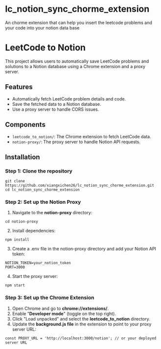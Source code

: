 # lc_notion_sync_chorme_extension
An chorme extension that can help you insert the leetcode problems and your code into your notion data base

# LeetCode to Notion

This project allows users to automatically save LeetCode problems and solutions to a Notion database using a Chrome extension and a proxy server.

## Features

- Automatically fetch LeetCode problem details and code.
- Save the fetched data to a Notion database.
- Use a proxy server to handle CORS issues.

## Components

- `leetcode_to_notion/`: The Chrome extension to fetch LeetCode data.
- `notion-proxy/`: The proxy server to handle Notion API requests.

## Installation

### Step 1: Clone the repository

```
git clone https://github.com/xiangxichen26/lc_notion_sync_chorme_extension.git
cd lc_notion_sync_chorme_extension
```

### Step 2: Set up the Notion Proxy
1. Navigate to the **notion-proxy** directory:
```
cd notion-proxy
```
2. Install dependencies:
```
npm install
```
3. Create a .env file in the notion-proxy directory and add your Notion API token:
```
NOTION_TOKEN=your_notion_token
PORT=3000
```
4. Start the proxy server:
```
npm start
```

### Step 3: Set up the Chrome Extension
1. Open Chrome and go to **chrome://extensions/**.
2. Enable "**Developer mode**" (toggle on the top right).
3. Click "Load unpacked" and select the **leetcode_to_notion** directory.
4. Update the **background.js file** in the extension to point to your proxy server URL:
```
const PROXY_URL = 'http://localhost:3000/notion'; // or your deployed server URL
```
